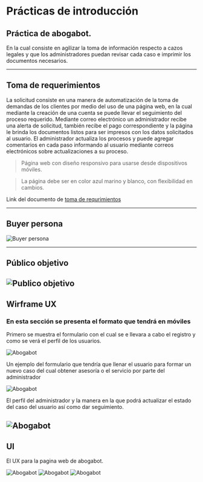 # Prácticas de introducción
## Práctica de abogabot.

En la cual consiste en agilizar la toma de información respecto a cazos legales y que los administradores puedan
revisar cada caso e imprimir los documentos necesarios.

---
## Toma de requerimientos
La solicitud consiste en una manera de automatización de la toma de demandas de los clientes por medio del uso de una página web, en la cual mediante la creación de una cuenta se puede llevar el seguimiento del proceso requerido.
Mediante correo electrónico un administrador recibe una alerta de solicitud, también recibe el pago correspondiente y la página le brinda los documentos listos para ser impresos con los datos solicitados al usuario.
El administrador actualiza los procesos y puede agregar comentarios en cada paso informando al usuario mediante correos electrónicos sobre actualizaciones a su proceso.

> Página web con diseño responsivo para usarse desde dispositivos móviles.

> La página debe ser en color azul marino y blanco, con flexibilidad en cambios.

Link del documento de [toma de requrimientos](https://github.com/Carlopsd/Front-LaunchX/blob/main/1-Introducción/1.-Reqierimientos.doc)


---
## Buyer persona
![Buyer persona](https://github.com/Carlopsd/Front-LaunchX/blob/main/1-Introducción/img/Buyer-persona.png)

---
## Público objetivo
![Publico objetivo](https://github.com/Carlopsd/Front-LaunchX/blob/main/1-Introducción/img/Target-audience.jpg)
---
## Wirframe UX

### En esta sección se presenta el formato que tendrá en móviles
 Primero se muestra el formulario con el cual se e llevara a cabo el registro y como se verá el perfil de los usuarios.

![Abogabot](https://github.com/Carlopsd/Front-LaunchX/blob/main/1-Introducción/img/Abogabot-ux-1.png)

 Un ejemplo del formulario que tendría que llenar el usuario para formar un nuevo caso del cual obtener asesoría o el servicio por parte del administrador

![Abogabot](https://github.com/Carlopsd/Front-LaunchX/blob/main/1-Introducción/img/Abogabot-ux-2.png)

 El perfil del administrador y la manera en la que podrá actualizar el estado del caso del usuario así como dar seguimiento.

![Abogabot](https://github.com/Carlopsd/Front-LaunchX/blob/main/1-Introducción/img/Abogabot-ux-3.png)
---

## UI
El UX para la pagina web de abogabot.

![Abogabot](https://github.com/Carlopsd/Front-LaunchX/blob/main/1-Introducción/img/Abogabot-ui-1.png)
![Abogabot](https://github.com/Carlopsd/Front-LaunchX/blob/main/1-Introducción/img/Abogabot-ui-2.png)
![Abogabot](https://github.com/Carlopsd/Front-LaunchX/blob/main/1-Introducción/img/Abogabot-ui-3.png)
